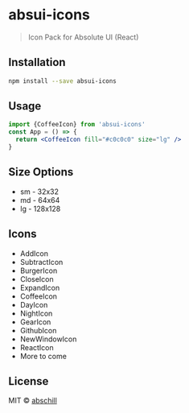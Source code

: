# absui-icons

> Icon Pack for Absolute UI (React)
## Installation

```bash
npm install --save absui-icons
```

## Usage
```jsx
import {CoffeeIcon} from 'absui-icons'
const App = () => {
  return <CoffeeIcon fill="#c0c0c0" size="lg" />
}
```
## Size Options
- sm - 32x32
- md - 64x64 
- lg - 128x128

## Icons
- AddIcon
- SubtractIcon
- BurgerIcon
- CloseIcon
- ExpandIcon
- CoffeeIcon
- DayIcon
- NightIcon
- GearIcon
- GithubIcon
- NewWindowIcon
- ReactIcon
- More to come

## License

MIT © [abschill](https://github.com/abschill)
